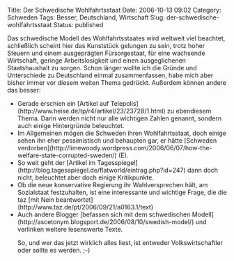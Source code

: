 Title: Der Schwedische Wohlfahrtsstaat
Date: 2006-10-13 09:02
Category: Schweden
Tags: Besser, Deutschland, Wirtschaft
Slug: der-schwedische-wohlfahrtsstaat
Status: published

Das schwedische Modell des Wohlfahrtsstaates wird weltweit viel
beachtet, schließlich scheint hier das Kunststück gelungen zu sein,
trotz hoher Steuern und einem ausgeprägten Fürsorgestaat, für eine
wachsende Wirtschaft, geringe Arbeitslosigkeit und einen ausgeglichenen
Staatshaushalt zu sorgen. Schon länger wollte ich die Gründe und
Unterschiede zu Deutschland einmal zusammenfassen, habe mich aber bisher
immer vor diesem weiten Thema gedrückt. Außerdem können andere das
besser:

<ul>
<li>
Gerade erschien ein [Artikel auf
Telepolis](http://www.heise.de/tp/r4/artikel/23/23728/1.html) zu
ebendiesem Thema. Darin werden nicht nur alle wichtigen Zahlen genannt,
sondern auch einige Hintergründe beleuchtet.

</li>
<li>
Im Allgemeinen mögen die Schweden ihren Wohlfahrtsstaat, doch einige
sehen ihn eher pessimistisch und behaupten gar, er hätte [Schweden
verdorben](http://limewoody.wordpress.com/2006/06/07/how-the-welfare-state-corrupted-sweden/)
(E).

</li>
<li>
So weit geht der [Artikel im
Tagesspiegel](http://blog.tagesspiegel.de/flatworld/eintrag.php?id=247)
dann doch nicht, beleuchtet aber doch einige Kritikpunkte.

</li>
<li>
Ob die neue konservative Regierung ihr Wahlversprechen hält, am
Sozialstaat festzuhalten, ist eine interessante und wichtige Frage, die
die taz [mit Nein
beantwortet](http://www.taz.de/pt/2006/09/21/a0163.1/text)

</li>
<li>
Auch andere Blogger [befassen sich mit dem schwedischen
Modell](http://ascetonym.blogsport.de/2006/08/10/swedish-model/) und
verlinken weitere lesenswerte Texte.

So, und wer das jetzt wirklich alles liest, ist entweder
Volkswirtschaftler oder sollte es werden. ;-)

